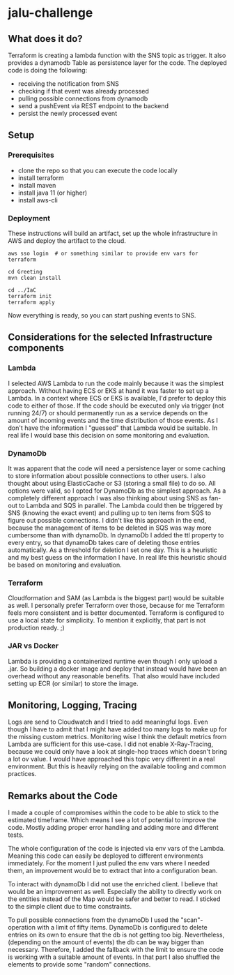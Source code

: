 # jalu-challenge


## What does it do?

Terraform is creating a lambda function with the SNS topic as trigger. It also provides a dynamodb Table as
persistence layer for the code.
The deployed code is doing the following:
* receiving the notification from SNS
* checking if that event was already processed
* pulling possible connections from dynamodb
* send a pushEvent via REST endpoint to the backend
* persist the newly processed event

## Setup

### Prerequisites
* clone the repo so that you can execute the code locally
* install terraform
* install maven
* install java 11 (or higher)
* install aws-cli

### Deployment

These instructions will build an artifact, set up the whole infrastructure in AWS and deploy the artifact to the cloud.

```
aws sso login  # or something similar to provide env vars for terraform

cd Greeting
mvn clean install

cd ../IaC
terraform init
terraform apply

```
Now everything is ready, so you can start pushing events to SNS.


## Considerations for the selected Infrastructure components

### Lambda

I selected AWS Lambda to run the code mainly because it was the simplest approach. Without having ECS or EKS at hand
it was faster to set up a Lambda. In a context where ECS or EKS is available, I'd prefer to deploy this code to either 
of those.
If the code should be executed only via trigger (not running 24/7) or should permanently run as a service depends on the
amount of incoming events and the time distribution of those events. As I don't have the information I "guessed" that
Lambda would be suitable. In real life I would base this decision on some monitoring and evaluation.

### DynamoDb

It was apparent that the code will need a persistence layer or some caching to store information about possible
connections to other users. I also thought about using ElasticCache or S3 (storing a small file) to do so. All 
options were valid, so I opted for DynamoDb as the simplest approach.
As a completely different approach I was also thinking about using SNS as fan-out to Lambda and SQS in parallel. The
Lambda could then be triggered by SNS (knowing the exact event) and pulling up to ten items from SQS to figure out 
possible connections. I didn't like this approach in the end, because the management of items to be deleted in SQS was
way more cumbersome than with dynamoDb. In dynamoDb I added the ttl property to every entry, so that dynamoDb takes
care of deleting those entries automatically. As a threshold for deletion I set one day. This is a heuristic and
my best guess on the information I have. In real life this heuristic should be based on monitoring and evaluation.

### Terraform

Cloudformation and SAM (as Lambda is the biggest part) would be suitable as well. I personally prefer Terraform over
those, because for me Terraform feels more consistent and is better documented.
Terraform is configured to use a local state for simplicity. To mention it explicitly,
that part is not production ready. ;) 

### JAR vs Docker

Lambda is providing a containerized runtime even though I only upload a .jar. So building a docker image and deploy
that instead would have been an overhead without any reasonable benefits. That also would have included setting up ECR
(or similar) to store the image.


## Monitoring, Logging, Tracing

Logs are send to Cloudwatch and I tried to add meaningful logs. Even though I have to admit that I might have added
too many logs to make up for the missing custom metrics. Monitoring wise I think the default metrics from Lambda are
sufficient for this use-case. I did not enable X-Ray-Tracing, because we could only have a look at single-hop traces
which doesn't bring a lot ov value.
I would have approached this topic very different in a real environment. But this is heavily relying on the available
tooling and common practices.


## Remarks about the Code

I made a couple of compromises within the code to be able to stick to the estimated timeframe. Which means I see
a lot of potential to improve the code. Mostly adding proper error handling and adding more and different tests.

The whole configuration of the code is injected via env vars of the Lambda. Meaning this code can easily be deployed
to different environments immediately. For the moment I just pulled the env vars where I needed them, an improvement 
would be to extract that into a configuration bean.

To interact with dynamoDb I did not use the enriched client. I believe that would be an improvement as well. 
Especially the ability to directly work on the entities instead of the Map would be safer and better to read. I sticked
to the simple client due to time constraints.

To pull possible connections from the dynamoDb I used the "scan"-operation with a limit of fifty items. DynamoDb is 
configured to delete entries on its own to ensure that the db is not getting too big. Nevertheless, (depending on 
the amount of events) the db can be way bigger than necessary. Therefore, I added the fallback with the limit to ensure
the code is working with a suitable amount of events. In that part I also shuffled the elements to provide some
"random" connections.